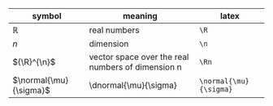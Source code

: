 symbol|meaning|latex
-|---|-
$\mathbb{R}$|real numbers|`\R`
$n$|dimension|`\n`
${\R}^{\n}$|vector space over the real numbers of dimension n|`\Rn`
$\normal{\mu}{\sigma}$|\dnormal{\mu}{\sigma}|`\normal{\mu}{\sigma}`
